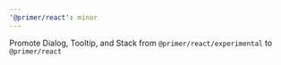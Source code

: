 ```yaml
---
'@primer/react': minor
---
```


Promote Dialog, Tooltip, and Stack from `@primer/react/experimental` to `@primer/react`

